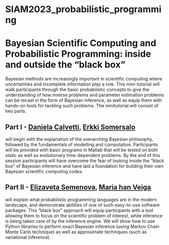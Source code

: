 # SIAM2023_probabilistic_programming

# Bayesian Scientific Computing and Probabilistic Programming: inside and outside the “black box” 

Bayesian methods are increasingly important in scientific computing where uncertainties and incomplete information play a role. This mini-tutorial will walk participants through the basic probabilistic concepts to give the understanding of how inverse problems and parameter estimation problems can be recast in the form of Bayesian inference, as well as equip them with hands-on tools for tackling such problems. The minitutorial will consist of two parts.


 

## Part I - [Daniela Calvetti](https://mathstats.case.edu/faculty/daniela-calvetti/), [Erkki Somersalo](https://mathstats.case.edu/faculty/erkki-somersalo/)
 
will begin with the explanation of the overarching Bayesian philosophy, followed by the fundamentals of modelling and computation.  Participants will be provided with basic programs in Matlab that will be tested on both static as well as  evolutionary time-dependent problems. By the end of this session participants will have overcome the fear of looking inside the “black box” of Bayesian inference and have laid a foundation for building their own Bayesian scientific computing codes.





## Part II - [Elizaveta Semenova](https://elizaveta-semenova.com/), [Maria han Veiga]()
will explain what probabilistic programming languages are in the modern landscape, and  demonstrate abilities of one of such easy-to-use software packages. This “black box” approach will equip participants with a tool allowing them to focus on the scientific problem of interest, while inference is being taken care of by the inference engine. We will show how to use Python libraries to perform exact Bayesian inference (using Markov Chain Monte Carlo technique) as well as approximate techniques (such as variational inference).
